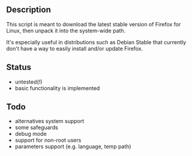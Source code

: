 ## Description

This script is meant to download the latest stable version of Firefox for Linux, then unpack it into the system-wide path.

It's especially useful in distributions such as Debian Stable that currently don't have a way to easily install and/or update Firefox.

## Status

- untested(!)
- basic functionality is implemented

## Todo

- alternatives system support
- some safeguards
- debug mode
- support for non-root users
- parameters support (e.g. language, temp path)